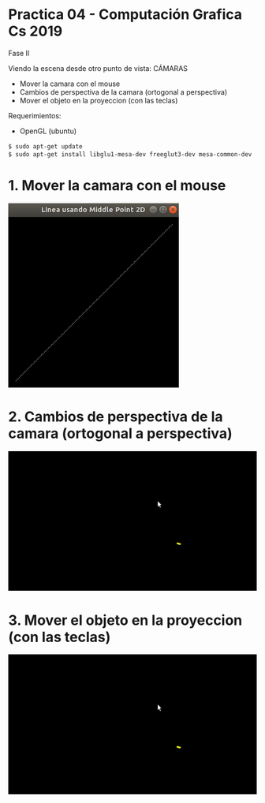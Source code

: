 # Practica 04 - Computación Grafica Cs 2019
Fase II 

Viendo la escena desde otro punto de vista: CÁMARAS
- Mover la camara con el mouse
- Cambios de perspectiva de la camara (ortogonal a perspectiva) 
- Mover el objeto en la proyeccion (con las teclas)

Requerimientos:
- OpenGL (ubuntu)
```
$ sudo apt-get update
$ sudo apt-get install libglu1-mesa-dev freeglut3-dev mesa-common-dev
```
# 1. Mover la camara con el mouse
![bd_disponibles](Imagenes/LineaMiddlePoint2D.png)

# 2. Cambios de perspectiva de la camara (ortogonal a perspectiva) 
![](Imagenes/Escalar.gif)

# 3. Mover el objeto en la proyeccion (con las teclas)
![](Imagenes/Escalar.gif)



